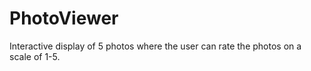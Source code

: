 # PhotoViewer
Interactive display of 5 photos where the user can rate the photos on a scale of 1-5.
